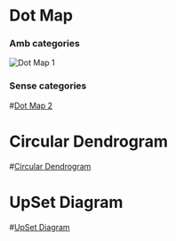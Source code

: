 
# Dot Map 

### Amb categories

![Dot Map 1](/Visualitzacio-Dades-PAC-2/assets/density_map_1.png)

### Sense categories

#[Dot Map 2](/Visualitzacio-Dades-PAC-2/docs/assets/density_map_2.png)

# Circular Dendrogram

#[Circular Dendrogram](/Visualitzacio-Dades-PAC-2/docs/assets/circular_dendrogram.png)

# UpSet Diagram

#[UpSet Diagram](/Visualitzacio-Dades-PAC-2/docs/assets/UpSet_diagram.png)

